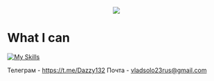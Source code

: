 <div align="center">
  <p>
    <a href="https://github.com/anuraghazra/github-readme-stats">
      <img src="https://github-readme-stats.vercel.app/api?username=dazzy132&count_private=true&show_icons=true&theme=github_dark">
    </a>
  </p>
  <p>
</div>


# What I can
[![My Skills](https://skillicons.dev/icons?i=py,django,fastapi,html,css,js,ts,react,redux,github,mysql,vscode)](https://skillicons.dev)

Телеграм - https://t.me/Dazzy132
Почта - vladsolo23rus@gmail.com
